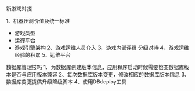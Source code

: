 新游戏对接

1、机器压测价值及统一标准
- 游戏类型
- 运行平台
- 游戏引擎架构
2、游戏运维人员介入
3、游戏内部评级  分级对待
4、游戏运维经验的积累
5、运维平台


数据库管理技巧
1、为数据库创建版本信息，应用程序启动时候需要检查数据库版本是否与应用版本兼容
2、每次数据库版本变更，修改相应的数据库版本信息
3、数据库变更提供升级降级脚本
4、使用DBdeploy工具
